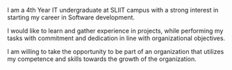 I am a 4th Year IT undergraduate at SLIIT campus with a strong interest in starting my career in Software
development.

I would like to learn and gather experience in projects, while performing my tasks with commitment and
dedication in line with organizational objectives.

I am willing to take the opportunity to be part of an organization that utilizes my competence and skills
towards the growth of the organization.
